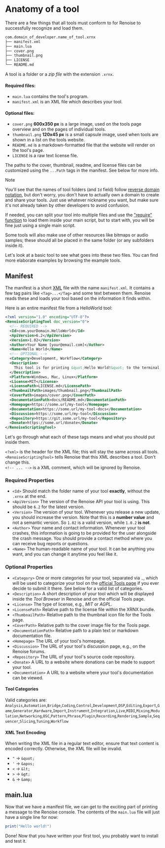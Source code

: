 # Anatomy of a tool

There are a few things that all tools must conform to for Renoise to successfully recognize and load them.

```sh
com.domain_of_developer.name_of_tool.xrnx
├── manifest.xml
├── main.lua
├── cover.png
├── thumbnail.png
├── LICENSE
└── README.md
```

A tool is a folder or a *zip file* with the extension `.xrnx`.

#### Required files:
* `main.lua` contains the tool's program.
* `manifest.xml` is an XML file which describes your tool.

#### Optional files:
* `cover.png` **600x350 px** is a large image, used on the tools page overview and on the pages of individual tools.
* `thumbnail.png` **120x45 px** is a small capsule image, used when tools are shown in a list on the tools website.
* `README.md` is a markdown-formatted file that the website will render on the tool's page.
* `LICENSE` is a raw text license file.

The paths to the cover, thumbnail, readme, and license files can be customized using the `...Path` tags in the manifest. See below for more info.


> [!NOTE] 
> You'll see that the names of tool folders (and `Id` field) follow [reverse domain notation](https://en.wikipedia.org/wiki/Reverse_domain_name_notation), but don't worry, you don't have to actually own a domain to create and share your tools. Just use whatever nickname you want, but make sure it's not already taken by other developers to avoid confusion.

If needed, you can split your tool into multiple files and use the ["require" function](https://www.lua.org/pil/8.1.html) to load them inside your main script, but to start with, you will be fine just using a single main script.

Some tools will also make use of other resources like bitmaps or audio samples; these should all be placed in the same folder (or any subfolders inside it).

Let's look at a basic tool to see what goes into these two files. You can find more elaborate examples by browsing the example tools.

## Manifest

The manifest is a short [XML](https://www.w3schools.com/XML/xml_whatis.asp) file with the name `manifest.xml`. It contains a few tag pairs like `<Tag>...</Tag>` and some text between them. Renoise reads these and loads your tool based on the information it finds within.

Here is an entire manifest file from a HelloWorld tool:

```xml
<?xml version="1.0" encoding="UTF-8"?>
<RenoiseScriptingTool doc_version="0">
  <!-- REQUIRED -->
  <Id>com.yourDomain.HelloWorld</Id>
  <ApiVersion>6.2</ApiVersion>
  <Version>1.02</Version>
  <Author>Your Name [your@email.com]</Author>
  <Name>Hello World</Name>
  <!-- OPTIONAL -->
  <Category>Development, Workflow</Category>
  <Description>
    This tool is for printing &quot;Hello World!&quot; to the terminal when loaded.
  </Description>
  <Platform>Windows, Mac, Linux</Platform>
  <License>MIT</License>
  <LicensePath>LICENSE.md</LicensePath>
  <ThumbnailPath>images/thumbnail.png</ThumbnailPath>
  <CoverPath>images/cover.png</CoverPath>
  <DocumentationPath>docs/README.md</DocumentationPath>
  <Homepage>https://some.url/my-tool</Homepage>
  <Documentation>https://some.url/my-tool-docs</Documentation>
  <Discussion>https://some.url/my-tool</Discussion>
  <Repository>https://git.some.url/my-tool</Repository>
  <Donate>https://some.url/donate</Donate>
</RenoiseScriptingTool>
```

Let's go through what each of these tags means and what you should put inside them.

`<?xml>` is the header for the XML file; this will stay the same across all tools.<br>
`<RenoiseScriptingTool>` tells Renoise that this XML describes a tool. Don't change this.<br>
`<!-- ... -->` is a XML comment, which will be ignored by Renoise.

### Required Properties

* `<Id>` Should match the folder name of your tool **exactly**, without the `.xrnx` at the end.
* `<ApiVersion>` The version of the Renoise API your tool is using. This should be `6.2` for the latest version.
* `<Version>` The version of your tool. Whenever you release a new update, you should increase the version. Note that this is a **number value** and not a semantic version. So `1.02` is a valid version, while `1.0.2` **is not**.
* `<Author>` Your name and contact information. Whenever your tool crashes, this information is going to be provided for the user alongside the crash message. You should provide a contact method where you can receive bug reports or questions.
* `<Name>` The human-readable name of your tool. It can be anything you want, and you can change it anytime you feel like it.

### Optional Properties

* `<Category>` One or more categories for your tool, separated via `,`, which will be used to categorize your tool on the [official Tools page](https://www.renoise.com/tools) if you ever decide to submit it there. See below for a valid list of categories.
* `<Description>` A short description of your tool which will be displayed inside the *Tool Browser* in Renoise and on the official Tools page.
* `<License>` The type of license, e.g., *MIT* or *AGPL*.
* `<LicensePath>` Relative path to the license file within the XRNX bundle.
* `<ThumbnailPath>` Relative path to the thumbnail icon file for the Tools page.
* `<CoverPath>` Relative path to the cover image file for the Tools page.
* `<DocumentationPath>` Relative path to a plain text or markdown documentation file.
* `<Homepage>` The URL of your tool's homepage.
* `<Discussion>` The URL of your tool's discussion page, e.g., on the Renoise forums.
* `<Repository>` The URL of your tool's source code repository.
* `<Donate>` A URL to a website where donations can be made to support your tool.
* `<Documentation>` A URL to a website where your tool's documentation can be viewed.

#### Tool Categories
Valid categories are: `Analysis`,`Automation`,`Bridge`,`Coding`,`Control`,`Development`,`DSP`,`Editing`,`Export`,`Game`,`Generator`,`Hardware`,`Import`,`Instrument`,`Integration`,`Live`,`MIDI`,`Mixing`,`Modulation`,`Networking`,`OSC`,`Pattern`,`Phrase`,`Plugin`,`Recording`,`Rendering`,`Sample`,`Sequencer`,`Slicing`,`Tuning`,`Workflow`

#### XML Text Encoding

When writing the XML file in a regular text editor, ensure that text content is encoded correctly. Otherwise, the XML file will be invalid.

- `"` ->  `&quot;`
- `'` ->  `&apos;`
- `<` ->  `&lt;`
- `>` ->  `&gt;`
- `&` ->  `&amp;`

## main.lua

Now that we have a manifest file, we can get to the exciting part of printing a message to the Renoise console. The contents of the `main.lua` file will just have a single line for now:

```lua
print("Hello world!")
```

Done! Now that you have written your first tool, you probably want to install and test it.
